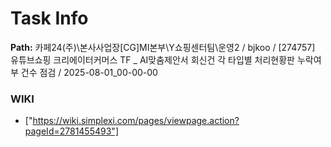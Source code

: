 # Task Info

**Path:** 카페24(주)\본사사업장\[CG]MI본부\Y쇼핑센터팀\운영2 / bjkoo / [274757] 유튜브쇼핑 크리에이터커머스 TF _ AI맞춤제안서 회신건 각 타입별 처리현황판 누락여부 건수 점검 / 2025-08-01_00-00-00

### WIKI
- ["https://wiki.simplexi.com/pages/viewpage.action?pageId=2781455493"]

